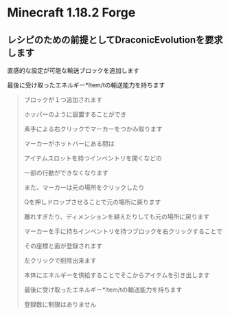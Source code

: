 # Minecraft 1.18.2 Forge
## レシピのための前提としてDraconicEvolutionを要求します


直感的な設定が可能な輸送ブロックを追加します

最後に受け取ったエネルギー*Item/tの輸送能力を持ちます


> ブロックが１つ追加されます
> 
> ホッパーのように設置することができ
> 
> 素手による右クリックでマーカーをつかみ取ります
> 
> マーカーがホットバーにある間は
> 
> アイテムスロットを持つインベントリを開くなどの
> 
> 一部の行動ができなくなります
> 
> また、マーカーは元の場所をクリックしたり
> 
> Qを押しドロップさせることで元の場所に戻ります
> 
> 離れすぎたり、ディメンションを越えたりしても元の場所に戻ります
> 
> マーカーを手に持ちインベントリを持つブロックを右クリックすることで
> 
> その座標と面が登録されます
> 
> 左クリックで削除出来ます
> 
> 本体にエネルギーを供給することでそこからアイテムを引き出します
> 
> 最後に受け取ったエネルギー*Item/tの輸送能力を持ちます
> 
> 登録数に制限はありません
